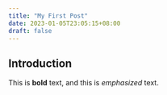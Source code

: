 ```yaml
---
title: "My First Post"
date: 2023-01-05T23:05:15+08:00
draft: false
---
```


## Introduction

This is **bold** text, and this is *emphasized* text.



